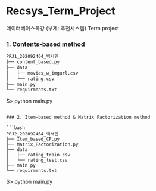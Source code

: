# Recsys_Term_Project

데이터베이스특강 (부제: 추천시스템) Term project


### 1. Contents-based method

```bash
PRJ1_202092464_백서인
├── content_based.py
├── data
│   ├── movies_w_imgurl.csv
│   └── rating.csv
├── main.py
└── requirments.txt

```
$> python main.py

```

### 2. Item-based method & Matrix Factorization method

```bash
PRJ2_202092464_백서인
├── Item_based_CF.py
├── Matrix_Factorization.py
├── data
│   ├── rating_train.csv
│   └── rating_test.csv
├── main.py
└── requirments.txt

```
$> python main.py

```

